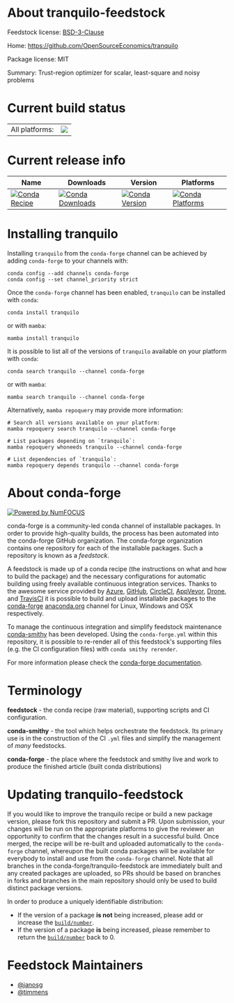 About tranquilo-feedstock
=========================

Feedstock license: [BSD-3-Clause](https://github.com/conda-forge/tranquilo-feedstock/blob/main/LICENSE.txt)

Home: https://github.com/OpenSourceEconomics/tranquilo

Package license: MIT

Summary: Trust-region optimizer for scalar, least-square and noisy problems

Current build status
====================


<table><tr><td>All platforms:</td>
    <td>
      <a href="https://dev.azure.com/conda-forge/feedstock-builds/_build/latest?definitionId=19112&branchName=main">
        <img src="https://dev.azure.com/conda-forge/feedstock-builds/_apis/build/status/tranquilo-feedstock?branchName=main">
      </a>
    </td>
  </tr>
</table>

Current release info
====================

| Name | Downloads | Version | Platforms |
| --- | --- | --- | --- |
| [![Conda Recipe](https://img.shields.io/badge/recipe-tranquilo-green.svg)](https://anaconda.org/conda-forge/tranquilo) | [![Conda Downloads](https://img.shields.io/conda/dn/conda-forge/tranquilo.svg)](https://anaconda.org/conda-forge/tranquilo) | [![Conda Version](https://img.shields.io/conda/vn/conda-forge/tranquilo.svg)](https://anaconda.org/conda-forge/tranquilo) | [![Conda Platforms](https://img.shields.io/conda/pn/conda-forge/tranquilo.svg)](https://anaconda.org/conda-forge/tranquilo) |

Installing tranquilo
====================

Installing `tranquilo` from the `conda-forge` channel can be achieved by adding `conda-forge` to your channels with:

```
conda config --add channels conda-forge
conda config --set channel_priority strict
```

Once the `conda-forge` channel has been enabled, `tranquilo` can be installed with `conda`:

```
conda install tranquilo
```

or with `mamba`:

```
mamba install tranquilo
```

It is possible to list all of the versions of `tranquilo` available on your platform with `conda`:

```
conda search tranquilo --channel conda-forge
```

or with `mamba`:

```
mamba search tranquilo --channel conda-forge
```

Alternatively, `mamba repoquery` may provide more information:

```
# Search all versions available on your platform:
mamba repoquery search tranquilo --channel conda-forge

# List packages depending on `tranquilo`:
mamba repoquery whoneeds tranquilo --channel conda-forge

# List dependencies of `tranquilo`:
mamba repoquery depends tranquilo --channel conda-forge
```


About conda-forge
=================

[![Powered by
NumFOCUS](https://img.shields.io/badge/powered%20by-NumFOCUS-orange.svg?style=flat&colorA=E1523D&colorB=007D8A)](https://numfocus.org)

conda-forge is a community-led conda channel of installable packages.
In order to provide high-quality builds, the process has been automated into the
conda-forge GitHub organization. The conda-forge organization contains one repository
for each of the installable packages. Such a repository is known as a *feedstock*.

A feedstock is made up of a conda recipe (the instructions on what and how to build
the package) and the necessary configurations for automatic building using freely
available continuous integration services. Thanks to the awesome service provided by
[Azure](https://azure.microsoft.com/en-us/services/devops/), [GitHub](https://github.com/),
[CircleCI](https://circleci.com/), [AppVeyor](https://www.appveyor.com/),
[Drone](https://cloud.drone.io/welcome), and [TravisCI](https://travis-ci.com/)
it is possible to build and upload installable packages to the
[conda-forge](https://anaconda.org/conda-forge) [anaconda.org](https://anaconda.org/)
channel for Linux, Windows and OSX respectively.

To manage the continuous integration and simplify feedstock maintenance
[conda-smithy](https://github.com/conda-forge/conda-smithy) has been developed.
Using the ``conda-forge.yml`` within this repository, it is possible to re-render all of
this feedstock's supporting files (e.g. the CI configuration files) with ``conda smithy rerender``.

For more information please check the [conda-forge documentation](https://conda-forge.org/docs/).

Terminology
===========

**feedstock** - the conda recipe (raw material), supporting scripts and CI configuration.

**conda-smithy** - the tool which helps orchestrate the feedstock.
                   Its primary use is in the construction of the CI ``.yml`` files
                   and simplify the management of *many* feedstocks.

**conda-forge** - the place where the feedstock and smithy live and work to
                  produce the finished article (built conda distributions)


Updating tranquilo-feedstock
============================

If you would like to improve the tranquilo recipe or build a new
package version, please fork this repository and submit a PR. Upon submission,
your changes will be run on the appropriate platforms to give the reviewer an
opportunity to confirm that the changes result in a successful build. Once
merged, the recipe will be re-built and uploaded automatically to the
`conda-forge` channel, whereupon the built conda packages will be available for
everybody to install and use from the `conda-forge` channel.
Note that all branches in the conda-forge/tranquilo-feedstock are
immediately built and any created packages are uploaded, so PRs should be based
on branches in forks and branches in the main repository should only be used to
build distinct package versions.

In order to produce a uniquely identifiable distribution:
 * If the version of a package **is not** being increased, please add or increase
   the [``build/number``](https://docs.conda.io/projects/conda-build/en/latest/resources/define-metadata.html#build-number-and-string).
 * If the version of a package **is** being increased, please remember to return
   the [``build/number``](https://docs.conda.io/projects/conda-build/en/latest/resources/define-metadata.html#build-number-and-string)
   back to 0.

Feedstock Maintainers
=====================

* [@janosg](https://github.com/janosg/)
* [@timmens](https://github.com/timmens/)


